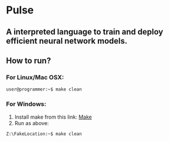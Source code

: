 # Pulse

## A interpreted language to train and deploy efficient neural network models.

## How to run?

### For Linux/Mac OSX:

```console
user@programmer:~$ make clean
```

### For Windows:

1) Install make from this link: [Make](http://gnuwin32.sourceforge.net/packages/make.htm)
2) Run as above:

```console
Z:\FakeLocation:~$ make clean
```
